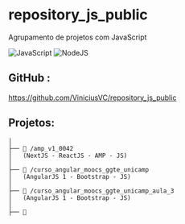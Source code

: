 # repository_js_public
Agrupamento de projetos com JavaScript


![JavaScript](https://img.shields.io/badge/JavaScript-F7DF1E?style=for-the-badge&logo=javascript&logoColor=black) ![NodeJS](https://img.shields.io/badge/node.js-6DA55F?style=for-the-badge&logo=node.js&logoColor=white)

## GitHub : 

https://github.com/ViniciusVC/repository_js_public

## Projetos:
```
│
├── 📂 /amp_v1_0042
│   (NextJS - ReactJS - AMP - JS)
│
├── 📂 /curso_angular_moocs_ggte_unicamp
│   (AngularJS 1 - Bootstrap - JS) 
│
├── 📂 /curso_angular_moocs_ggte_unicamp_aula_3
│   (AngularJS 1 - Bootstrap - JS) 
│
├── 📂


```


